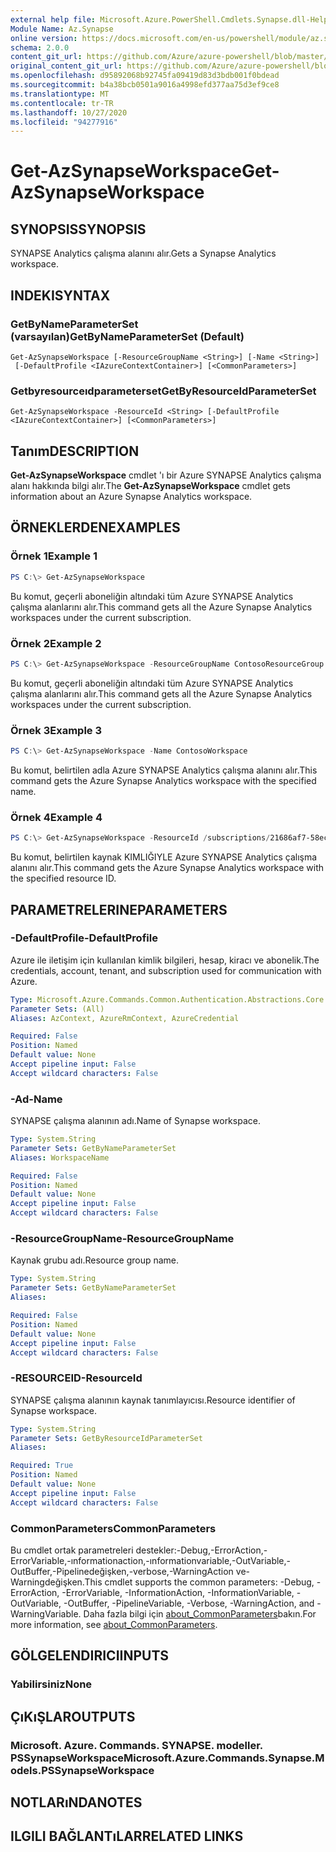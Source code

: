 ```yaml
---
external help file: Microsoft.Azure.PowerShell.Cmdlets.Synapse.dll-Help.xml
Module Name: Az.Synapse
online version: https://docs.microsoft.com/en-us/powershell/module/az.synapse/get-azsynapseworkspace
schema: 2.0.0
content_git_url: https://github.com/Azure/azure-powershell/blob/master/src/Synapse/Synapse/help/Get-AzSynapseWorkspace.md
original_content_git_url: https://github.com/Azure/azure-powershell/blob/master/src/Synapse/Synapse/help/Get-AzSynapseWorkspace.md
ms.openlocfilehash: d95892068b92745fa09419d83d3bdb001f0bdead
ms.sourcegitcommit: b4a38bcb0501a9016a4998efd377aa75d3ef9ce8
ms.translationtype: MT
ms.contentlocale: tr-TR
ms.lasthandoff: 10/27/2020
ms.locfileid: "94277916"
---
```

# <span data-ttu-id="eb87f-101">Get-AzSynapseWorkspace</span><span class="sxs-lookup"><span data-stu-id="eb87f-101">Get-AzSynapseWorkspace</span></span>

## <span data-ttu-id="eb87f-102">SYNOPSIS</span><span class="sxs-lookup"><span data-stu-id="eb87f-102">SYNOPSIS</span></span>
<span data-ttu-id="eb87f-103">SYNAPSE Analytics çalışma alanını alır.</span><span class="sxs-lookup"><span data-stu-id="eb87f-103">Gets a Synapse Analytics workspace.</span></span>

## <span data-ttu-id="eb87f-104">INDEKI</span><span class="sxs-lookup"><span data-stu-id="eb87f-104">SYNTAX</span></span>

### <span data-ttu-id="eb87f-105">GetByNameParameterSet (varsayılan)</span><span class="sxs-lookup"><span data-stu-id="eb87f-105">GetByNameParameterSet (Default)</span></span>
```
Get-AzSynapseWorkspace [-ResourceGroupName <String>] [-Name <String>]
 [-DefaultProfile <IAzureContextContainer>] [<CommonParameters>]
```

### <span data-ttu-id="eb87f-106">Getbyresourceıdparameterset</span><span class="sxs-lookup"><span data-stu-id="eb87f-106">GetByResourceIdParameterSet</span></span>
```
Get-AzSynapseWorkspace -ResourceId <String> [-DefaultProfile <IAzureContextContainer>] [<CommonParameters>]
```

## <span data-ttu-id="eb87f-107">Tanım</span><span class="sxs-lookup"><span data-stu-id="eb87f-107">DESCRIPTION</span></span>
<span data-ttu-id="eb87f-108">**Get-AzSynapseWorkspace** cmdlet 'ı bir Azure SYNAPSE Analytics çalışma alanı hakkında bilgi alır.</span><span class="sxs-lookup"><span data-stu-id="eb87f-108">The **Get-AzSynapseWorkspace** cmdlet gets information about an Azure Synapse Analytics workspace.</span></span>

## <span data-ttu-id="eb87f-109">ÖRNEKLERDEN</span><span class="sxs-lookup"><span data-stu-id="eb87f-109">EXAMPLES</span></span>

### <span data-ttu-id="eb87f-110">Örnek 1</span><span class="sxs-lookup"><span data-stu-id="eb87f-110">Example 1</span></span>
```powershell
PS C:\> Get-AzSynapseWorkspace
```

<span data-ttu-id="eb87f-111">Bu komut, geçerli aboneliğin altındaki tüm Azure SYNAPSE Analytics çalışma alanlarını alır.</span><span class="sxs-lookup"><span data-stu-id="eb87f-111">This command gets all the Azure Synapse Analytics workspaces under the current subscription.</span></span>

### <span data-ttu-id="eb87f-112">Örnek 2</span><span class="sxs-lookup"><span data-stu-id="eb87f-112">Example 2</span></span>
```powershell
PS C:\> Get-AzSynapseWorkspace -ResourceGroupName ContosoResourceGroup
```

<span data-ttu-id="eb87f-113">Bu komut, geçerli aboneliğin altındaki tüm Azure SYNAPSE Analytics çalışma alanlarını alır.</span><span class="sxs-lookup"><span data-stu-id="eb87f-113">This command gets all the Azure Synapse Analytics workspaces under the current subscription.</span></span>

### <span data-ttu-id="eb87f-114">Örnek 3</span><span class="sxs-lookup"><span data-stu-id="eb87f-114">Example 3</span></span>
```powershell
PS C:\> Get-AzSynapseWorkspace -Name ContosoWorkspace
```

<span data-ttu-id="eb87f-115">Bu komut, belirtilen adla Azure SYNAPSE Analytics çalışma alanını alır.</span><span class="sxs-lookup"><span data-stu-id="eb87f-115">This command gets the Azure Synapse Analytics workspace with the specified name.</span></span>

### <span data-ttu-id="eb87f-116">Örnek 4</span><span class="sxs-lookup"><span data-stu-id="eb87f-116">Example 4</span></span>
```powershell
PS C:\> Get-AzSynapseWorkspace -ResourceId /subscriptions/21686af7-58ec-4f4d-9c68-f431f4db4edd/resourceGroups/ContosoResourceGroup/providers/Microsoft.Synapse/workspaces/ContosoWorkspace
```

<span data-ttu-id="eb87f-117">Bu komut, belirtilen kaynak KIMLIĞIYLE Azure SYNAPSE Analytics çalışma alanını alır.</span><span class="sxs-lookup"><span data-stu-id="eb87f-117">This command gets the Azure Synapse Analytics workspace with the specified resource ID.</span></span>

## <span data-ttu-id="eb87f-118">PARAMETRELERINE</span><span class="sxs-lookup"><span data-stu-id="eb87f-118">PARAMETERS</span></span>

### <span data-ttu-id="eb87f-119">-DefaultProfile</span><span class="sxs-lookup"><span data-stu-id="eb87f-119">-DefaultProfile</span></span>
<span data-ttu-id="eb87f-120">Azure ile iletişim için kullanılan kimlik bilgileri, hesap, kiracı ve abonelik.</span><span class="sxs-lookup"><span data-stu-id="eb87f-120">The credentials, account, tenant, and subscription used for communication with Azure.</span></span>

```yaml
Type: Microsoft.Azure.Commands.Common.Authentication.Abstractions.Core.IAzureContextContainer
Parameter Sets: (All)
Aliases: AzContext, AzureRmContext, AzureCredential

Required: False
Position: Named
Default value: None
Accept pipeline input: False
Accept wildcard characters: False
```

### <span data-ttu-id="eb87f-121">-Ad</span><span class="sxs-lookup"><span data-stu-id="eb87f-121">-Name</span></span>
<span data-ttu-id="eb87f-122">SYNAPSE çalışma alanının adı.</span><span class="sxs-lookup"><span data-stu-id="eb87f-122">Name of Synapse workspace.</span></span>

```yaml
Type: System.String
Parameter Sets: GetByNameParameterSet
Aliases: WorkspaceName

Required: False
Position: Named
Default value: None
Accept pipeline input: False
Accept wildcard characters: False
```

### <span data-ttu-id="eb87f-123">-ResourceGroupName</span><span class="sxs-lookup"><span data-stu-id="eb87f-123">-ResourceGroupName</span></span>
<span data-ttu-id="eb87f-124">Kaynak grubu adı.</span><span class="sxs-lookup"><span data-stu-id="eb87f-124">Resource group name.</span></span>

```yaml
Type: System.String
Parameter Sets: GetByNameParameterSet
Aliases:

Required: False
Position: Named
Default value: None
Accept pipeline input: False
Accept wildcard characters: False
```

### <span data-ttu-id="eb87f-125">-RESOURCEID</span><span class="sxs-lookup"><span data-stu-id="eb87f-125">-ResourceId</span></span>
<span data-ttu-id="eb87f-126">SYNAPSE çalışma alanının kaynak tanımlayıcısı.</span><span class="sxs-lookup"><span data-stu-id="eb87f-126">Resource identifier of Synapse workspace.</span></span>

```yaml
Type: System.String
Parameter Sets: GetByResourceIdParameterSet
Aliases:

Required: True
Position: Named
Default value: None
Accept pipeline input: False
Accept wildcard characters: False
```

### <span data-ttu-id="eb87f-127">CommonParameters</span><span class="sxs-lookup"><span data-stu-id="eb87f-127">CommonParameters</span></span>
<span data-ttu-id="eb87f-128">Bu cmdlet ortak parametreleri destekler:-Debug,-ErrorAction,-ErrorVariable,-ınformationaction,-ınformationvariable,-OutVariable,-OutBuffer,-Pipelinedeğişken,-verbose,-WarningAction ve-Warningdeğişken.</span><span class="sxs-lookup"><span data-stu-id="eb87f-128">This cmdlet supports the common parameters: -Debug, -ErrorAction, -ErrorVariable, -InformationAction, -InformationVariable, -OutVariable, -OutBuffer, -PipelineVariable, -Verbose, -WarningAction, and -WarningVariable.</span></span> <span data-ttu-id="eb87f-129">Daha fazla bilgi için [about_CommonParameters](http://go.microsoft.com/fwlink/?LinkID=113216)bakın.</span><span class="sxs-lookup"><span data-stu-id="eb87f-129">For more information, see [about_CommonParameters](http://go.microsoft.com/fwlink/?LinkID=113216).</span></span>

## <span data-ttu-id="eb87f-130">GÖLGELENDIRICI</span><span class="sxs-lookup"><span data-stu-id="eb87f-130">INPUTS</span></span>

### <span data-ttu-id="eb87f-131">Yabilirsiniz</span><span class="sxs-lookup"><span data-stu-id="eb87f-131">None</span></span>

## <span data-ttu-id="eb87f-132">ÇıKıŞLAR</span><span class="sxs-lookup"><span data-stu-id="eb87f-132">OUTPUTS</span></span>

### <span data-ttu-id="eb87f-133">Microsoft. Azure. Commands. SYNAPSE. modeller. PSSynapseWorkspace</span><span class="sxs-lookup"><span data-stu-id="eb87f-133">Microsoft.Azure.Commands.Synapse.Models.PSSynapseWorkspace</span></span>

## <span data-ttu-id="eb87f-134">NOTLARıNDA</span><span class="sxs-lookup"><span data-stu-id="eb87f-134">NOTES</span></span>

## <span data-ttu-id="eb87f-135">ILGILI BAĞLANTıLAR</span><span class="sxs-lookup"><span data-stu-id="eb87f-135">RELATED LINKS</span></span>
